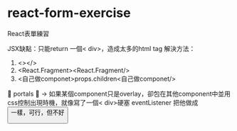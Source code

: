# react-form-exercise
React表單練習


JSX缺點：只能return 一個< div>，造成太多的html tag
解決方法：
1. <></>
2. <React.Fragment><React.Fragment/>
3. <自己做componet>props.children<自己做componet/>

💙 portals 💙
-> 如果某個component只是overlay，卻包在其他component中並用css控制出現時機，就像寫了一個< div>硬塞 eventListener 把他做成<button>一樣，可行，但不好
